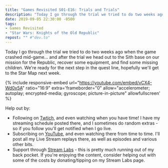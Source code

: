 ```yaml
---
title: "Games Revisited S01-E16: Trials and Trials"
description: "Today I go through the trial we tried to do two weeks ago when the game crashed mid-game&hellip; and after the trial we head out to the Sith base on our mission for the Republic, recover some equipment, and find some missing children."
date: 2019-09-05 22:30:00 -0500
tags:
- Games Revisited
- "Star Wars: Knights of the Old Republic"
repost: "" #"dev.to"
---
```


Today I go through the trial we tried to do two weeks ago when the game crashed mid-game&hellip; and after the trial we head out to the Sith base on our mission for the Republic, recover some equipment, and find some missing children. We're ready for the next step in the quest line, hopefully we'll get to the Star Map next week.
<!--more-->


{% include responsive-embed url="https://youtube.com/embed/vCX4-Wd0x5A" ratio="16:9" extra='frameborder="0" allow="accelerometer; autoplay; encrypted-media; gyroscope; picture-in-picture" allowfullscreen' %}

Help out by:
 * Following on [Twtich](https://twitch.tv/AnonJr_Live), and even watching when you have time! I have my streaming schedule posted there, and I sometimes do random extras - so if you follow you'll get notified when I go live.
 * Subscribing on [YouTube](http://www.youtube.com/channel/UCXafqhKHbkSUIrq0LAuu0tw), and even watching there from time to time. I'll post all my Live Stream replays there, as well as episodes and various other bits.
 * Support through [Stream Labs](https://streamlabs.com/anonjr_live) - this is pretty much running out of my back pocket. If you're enjoying the content, consider helping out with some of the costs by donating/tipping on my Stream Labs page.